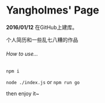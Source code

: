 # Yangholmes' Page

**2016/01/12** 在GitHub上建库。

个人简历和一些乱七八糟的作品

###### How to use...

`npm i`

`node ./index.js` or `npm run go`

then enjoy it~
